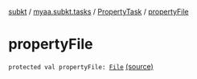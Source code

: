 [subkt](../../index.md) / [myaa.subkt.tasks](../index.md) / [PropertyTask](index.md) / [propertyFile](./property-file.md)

# propertyFile

`protected val propertyFile: `[`File`](https://docs.oracle.com/javase/9/docs/api/java/io/File.html) [(source)](https://github.com/Myaamori/SubKt/blob/0.1.10/src/main/kotlin/myaa/subkt/tasks/tasks.kt#L607)